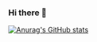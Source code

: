 ### Hi there 👋

[![Anurag's GitHub stats](https://github-readme-stats.vercel.app/api?username=Tsarco&locale=pt-br&theme=neon)](https://github.com/anuraghazra/github-readme-stats)

<!--
**Tsarco/Tsarco** is a ✨ _special_ ✨ repository because its `README.md` (this file) appears on your GitHub profile.

Here are some ideas to get you started:

- 🔭 I’m currently working on ...
- 🌱 I’m currently learning ...
- 👯 I’m looking to collaborate on ...
- 🤔 I’m looking for help with ...
- 💬 Ask me about ...
- 📫 How to reach me: ...
- 😄 Pronouns: ...
- ⚡ Fun fact: ...
-->
